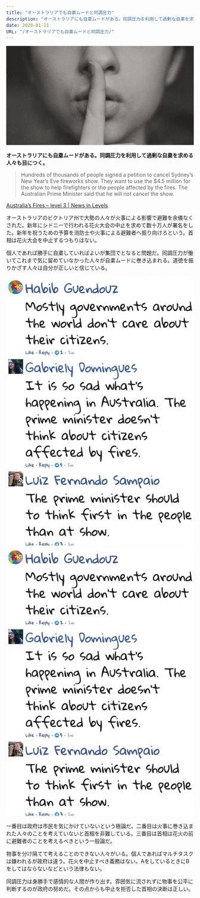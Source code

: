 ```yaml
---
title: "オーストラリアでも自粛ムードと同調圧力"
description: "オーストラリアにも自粛ムードがある。同調圧力を利用して過剰な自粛を求める人々も目につく。"
date: 2020-01-11
URL: "/オーストラリアでも自粛ムードと同調圧力/"
---
```


<div align="center">
<img src="./自粛ムード.webp" alt="自粛ムード">
</div>

<b>オーストラリアにも自粛ムードがある。同調圧力を利用して過剰な自粛を求める人々も目につく。</b>

> Hundreds of thousands of people signed a petition to cancel Sydney’s New Year’s Eve fireworks show. 
> They want to use the $4.5 million for the show to help firefighters or the people affected by the fires. The Australian Prime Minister said that he will not cancel the show.

[Australia’s Fires – level 3 | News in Levels](https://www.newsinlevels.com/products/australias-fires-level-3/)

オーストラリアのビクトリア州で大勢の人々が火事による影響で避難を余儀なくされた。新年にシドニーで行われる花火大会の中止を求めて数十万人が署名をした。新年を祝うための予算を消防士や火事による避難者へ振り向けろという。首相は花火大会を中止するつもりはない。

個人であれば勝手に自粛していればよいが集団でとなると問題だ。同調圧力が働いてこれまで気に留めていなかった人々が自粛ムードに巻き込まれる。道徳を振りかざす人々は自分が正しいと信じている。

<div align="center">
<img class="pc" src="./自粛を求める人々2.webp" alt="自粛を求める人々">
<img class="sp" src="./自粛を求める人々2.webp" alt="自粛を求める人々">
</div>

一番目は政府は市民を気にかけていないという極論だ。二番目は火事に巻き込まれた人々のことを考えていないと首相を非難している。三番目は首相は花火の前に避難者のことを考えるべきという一般論だ。

物事を分け隔てて考えることのできない人々がいる。個人であればマルチタスクは嫌われるが政府は違う。花火を中止すべき義務はない。AをしているときにBをしてはならないなどという法律もない。

同調圧力は身勝手で感情的な人間が作り出す。雰囲気に流されずに物事を公平に判断するのが政府の努めだ。その点からも中止を拒否した首相の決断は正しい。
